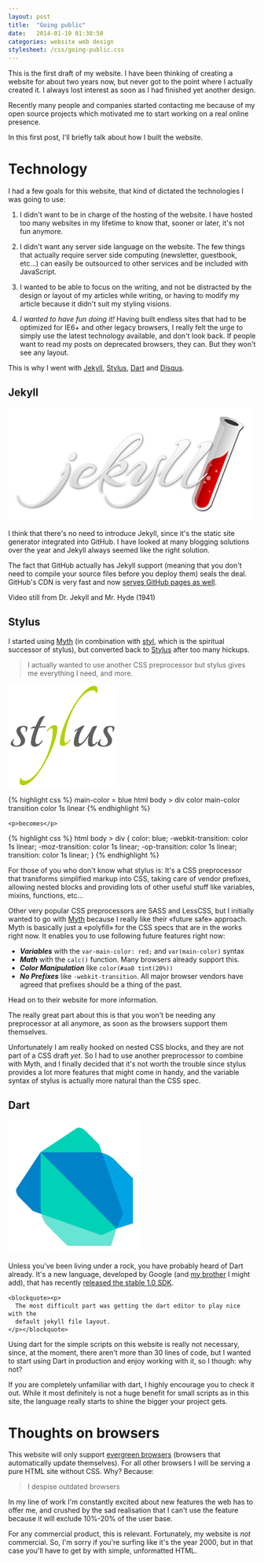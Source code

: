 ```yaml
---
layout: post
title:  "Going public"
date:   2014-01-10 01:30:50
categories: website web design
stylesheet: /css/going-public.css
---
```



This is the first draft of my website. I have been thinking of creating a
website for about two years now, but never got to the point where I actually
created it. I always lost interest as soon as I had finished yet another design.

Recently many people and companies started contacting me because of my open
source projects which motivated me to start working on a real online presence.

In this first post, I'll briefly talk about how I built the website.


Tech<wbr>nology
===============


I had a few goals for this website, that kind of dictated the technologies I
was going to use:

1. I didn't want to be in charge of the hosting of the website. I have hosted
too many websites in my lifetime to know that, sooner or later, it's not fun
anymore.

2. I didn't want any server side language on the website. The few things that
actually require server side computing (newsletter, guestbook, etc...) can easily
be outsourced to other services and be included with JavaScript.

3. I wanted to be able to focus on the writing, and not be distracted by the
design or layout of my articles while writing, or having to modify my article
because it didn't suit my styling visions.

4. *I wanted to have fun doing it!* Having built endless sites that had to be
optimized for IE6+ and other legacy browsers, I really felt the urge to simply
use the latest technology available, and don't look back. If people want to
read my posts on deprecated browsers, they can. But they won't see any layout.

This is why I went with [Jekyll][], [Stylus][], [Dart][] and [Disqus][].



<div class="dark jekyll backdrop">
  <h2>Jekyll</h2>

  <div class="side-by-side">
    <div class="side">
      <img src="/images/posts/logo-jekyll.png" alt="Jekyll logo">
    </div>
    <div class="side">
      <p>
        I think that there's no need to introduce Jekyll, since it's the static site
        generator integrated into GitHub. I have looked at many blogging solutions
        over the year and Jekyll always seemed like the right solution.
      </p>
      <p>
        The fact that GitHub actually has Jekyll support (meaning that you don't
        need to compile your source files before you deploy them) seals the deal.
        GitHub's CDN is very fast and now <a target="_blank" href="https://github.com/blog/1715-faster-more-awesome-github-pages">serves GitHub pages as well</a>.
      </p>
    </div>
  </div>
  <aside class="copyright">Video still from Dr. Jekyll and Mr. Hyde (1941)</aside>
</div>


Stylus
------

<div class="side-by-side">
  <div class="side">
    <p>
      I started using <a target="_blank" href="http://www.myth.io/">Myth</a>
      (in combination with <a target="_blank" href="https://github.com/visionmedia/styl">styl</a>,
      which is the spiritual successor of stylus), but converted back to <a target="_blank" href="http://learnboost.github.io/stylus/">Stylus</a>
      after too many hickups.
    </p>
    <blockquote><p>
      I actually wanted to use another CSS preprocessor but stylus gives me
      everything I need, and more.
    </p></blockquote>
  </div>
  <div class="side"><img src="/images/posts/logo-stylus.png" alt="Stylus logo"></div>
</div>

<div class="side-by-side">
  <div class="side">

{% highlight css %}
main-color = blue
html
  body
    > div
      color main-color
      transition color 1s linear
{% endhighlight %}

    <p>becomes</p>

{% highlight css %}
html body > div {
  color: blue;
  -webkit-transition: color 1s linear;
  -moz-transition: color 1s linear;
  -op-transition: color 1s linear;
  transition: color 1s linear;
}
{% endhighlight %}

  </div>
  <div class="side">
    <p>
      For those of you who don't know what stylus is: It's a CSS preprocessor
      that transforms simplified markup into CSS, taking care of vendor prefixes,
      allowing nested blocks and providing lots of other useful stuff like
      variables, mixins, functions, etc...
    </p>
    <p>
      Other very popular CSS preprocessors are SASS and LessCSS, but I initially
      wanted to go with <a target="_blank" href="http://www.myth.io/">Myth</a>
      because I really like their «future safe» approach.<br />
      Myth is basically just a «polyfill» for the CSS specs that are in the works
      right now. It enables you to use following future features right now:
    </p>
    <ul>
      <li><strong><em>Variables</em></strong> with the <code>var-main-color: red;</code> and <code>var(main-color)</code> syntax</li>
      <li><strong><em>Math</em></strong> with the <code>calc()</code> function. Many browsers already support this.</li>
      <li><strong><em>Color Manipulation</em></strong> like <code>color(#aa0 tint(20%))</code> </li>
      <li><strong><em>No Prefixes</em></strong> like <code>-webkit-transition</code>. All major browser vendors have agreed that prefixes should be a thing of the past.</li>
    </ul>
    <p>
      Head on to their website for more information.
    </p>
  </div>
</div>

<p>
  The really great part about this is that you won't be needing any preprocessor
  at all anymore, as soon as the browsers support them themselves.
</p>
<p>
  Unfortunately I am really hooked on nested CSS blocks, and they are not part
  of a CSS draft <em>yet</em>. So I had to use another preprocessor to combine
  with Myth, and I finally decided that it's not worth the trouble since stylus
  provides a lot more features that might come in handy, and the variable syntax
  of stylus is actually more natural than the CSS spec.
</p>




Dart
----


<div class="side-by-side">
  <div class="side">
    <img class="left" src="/images/posts/logo-dart.png" alt="Dart logo">
  </div>
  <div class="side">
    <p>
      Unless you've been living under a rock, you have probably heard of Dart
      already. It's a new language, developed by Google (and
      <a target="_blank" href="https://www.dartlang.org/authors/florian-loitsch.html">my brother</a> I might add),
      that has recently
      <a target="_blank" href="http://news.dartlang.org/2013/11/dart-10-stable-sdk-for-structured-web.html">released
      the stable 1.0 SDK</a>.
    </p>

    <blockquote><p>
      The most difficult part was getting the dart editor to play nice with the
      default jekyll file layout.
    </p></blockquote>

  </div>
</div>


Using dart for the simple scripts on this website is really not necessary,
since, at the moment, there aren't more than 30 lines of code, but I wanted to
start using Dart in production and enjoy working with it, so I though: why not?

If you are completely unfamiliar with dart, I highly encourage you to check it
out. While it most definitely is not a huge benefit for small scripts as in this
site, the language really starts to shine the bigger your project gets.



<h1>Thoughts on browsers</h1>


<p>
  This website will only support <a target="_blank" href="http://tomdale.net/2013/05/evergreen-browsers/">evergreen browsers</a>
  (browsers that automatically update themselves). For all other browsers I will
  be serving a pure HTML site without CSS. Why? Because: 
</p>

<blockquote><p>
  I despise outdated browsers
</p></blockquote>

<p>
  In my line of work I'm constantly excited about new features the web has to offer
  me, and crushed by the sad realisation that I can't use the feature because it
  will exclude 10%-20% of the user base.
</p>

<p>
  For any commercial product, this is relevant. Fortunately, my website is <em>not</em>
  commercial. So, I'm sorry if you're surfing like it's the year 2000, but in that
  case you'll have to get by with simple, unformatted HTML.
</p>



[styl]: https://github.com/visionmedia/styl
[jekyll]: http://jekyllrb.com/
[stylus]: http://learnboost.github.io/stylus/
[disqus]: http://disqus.com/
[dart]: https://www.dartlang.org/